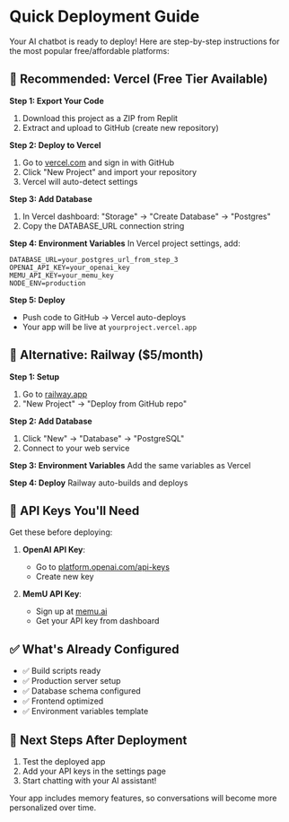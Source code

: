 # Quick Deployment Guide

Your AI chatbot is ready to deploy! Here are step-by-step instructions for the most popular free/affordable platforms:

## 🚀 Recommended: Vercel (Free Tier Available)

**Step 1: Export Your Code**
1. Download this project as a ZIP from Replit
2. Extract and upload to GitHub (create new repository)

**Step 2: Deploy to Vercel**
1. Go to [vercel.com](https://vercel.com) and sign in with GitHub
2. Click "New Project" and import your repository
3. Vercel will auto-detect settings

**Step 3: Add Database**
1. In Vercel dashboard: "Storage" → "Create Database" → "Postgres"
2. Copy the DATABASE_URL connection string

**Step 4: Environment Variables**
In Vercel project settings, add:
```
DATABASE_URL=your_postgres_url_from_step_3
OPENAI_API_KEY=your_openai_key
MEMU_API_KEY=your_memu_key
NODE_ENV=production
```

**Step 5: Deploy**
- Push code to GitHub → Vercel auto-deploys
- Your app will be live at `yourproject.vercel.app`

## 🚂 Alternative: Railway ($5/month)

**Step 1: Setup**
1. Go to [railway.app](https://railway.app)
2. "New Project" → "Deploy from GitHub repo"

**Step 2: Add Database**
1. Click "New" → "Database" → "PostgreSQL"
2. Connect to your web service

**Step 3: Environment Variables**
Add the same variables as Vercel

**Step 4: Deploy**
Railway auto-builds and deploys

## 🔗 API Keys You'll Need

Get these before deploying:

1. **OpenAI API Key**: 
   - Go to [platform.openai.com/api-keys](https://platform.openai.com/api-keys)
   - Create new key

2. **MemU API Key**: 
   - Sign up at [memu.ai](https://memu.ai)
   - Get your API key from dashboard

## ✅ What's Already Configured

- ✅ Build scripts ready
- ✅ Production server setup
- ✅ Database schema configured
- ✅ Frontend optimized
- ✅ Environment variables template

## 🎯 Next Steps After Deployment

1. Test the deployed app
2. Add your API keys in the settings page
3. Start chatting with your AI assistant!

Your app includes memory features, so conversations will become more personalized over time.
